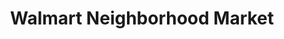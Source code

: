 ---
title: "Walmart Neighborhood Market"
url: /garden-city/walmart-neighborhood-market/
shop: Supermarkt
---